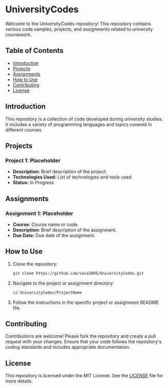 # UniversityCodes

Welcome to the UniversityCodes repository! This repository contains various code samples, projects, and assignments related to university coursework.

## Table of Contents

- [Introduction](#introduction)
- [Projects](#projects)
- [Assignments](#assignments)
- [How to Use](#how-to-use)
- [Contributing](#contributing)
- [License](#license)

## Introduction

This repository is a collection of code developed during university studies. It includes a variety of programming languages and topics covered in different courses.

## Projects

### Project 1: Placeholder
- **Description:** Brief description of the project.
- **Technologies Used:** List of technologies and tools used.
- **Status:** In Progress

## Assignments

### Assignment 1: Placeholder
- **Course:** Course name or code.
- **Description:** Brief description of the assignment.
- **Due Date:** Due date of the assignment.

## How to Use

1. Clone the repository:
    ```sh
    git clone https://github.com/vaio2005/UniversityCodes.git
    ```
2. Navigate to the project or assignment directory:
    ```sh
    cd UniversityCodes/ProjectName
    ```
3. Follow the instructions in the specific project or assignment README file.

## Contributing

Contributions are welcome! Please fork the repository and create a pull request with your changes. Ensure that your code follows the repository's coding standards and includes appropriate documentation.

## License

This repository is licensed under the MIT License. See the [LICENSE](LICENSE) file for more details.
